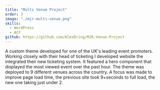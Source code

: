 ```yaml
---
title: "Multi Venue Project"
order: 3
image: "./mjr-multi-venue.png"
skills: 
  - WordPress
  - ACF
github: https://github.com/AlexDring/MJR-Venue-Project
---
```


A custom theme developed for one of the UK's leading event promoters. Working closely with their head of ticketing I developed website the integrated their new ticketing system. It featured a hero component that displayed the most viewed event over the past hour. The theme was deployed to 9 different venues across the country. A focus was made to improve page load time, the previous site took 9+seconds to full load, the new one taking just under 2.